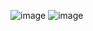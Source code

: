 ![image](https://github.com/user-attachments/assets/44ff18aa-1bd7-4af5-8669-7e771e832abf)
![image](https://github.com/user-attachments/assets/5e90ff67-1cda-4b5d-9291-8e006ca83bb8)


